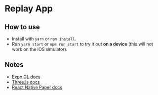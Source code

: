 # Replay App

## How to use

- Install with `yarn` or `npm install`.
- Run `yarn start` or `npm run start` to try it out **on a device** (this will not work on the iOS simulator).

## Notes

- [Expo GL docs](https://docs.expo.dev/versions/latest/sdk/gl-view/)
- [Three.js docs](https://threejs.org/docs/index.html#manual/en/introduction/Creating-a-scene)
- [React Native Paper docs](https://callstack.github.io/react-native-paper/docs/components/Button)
